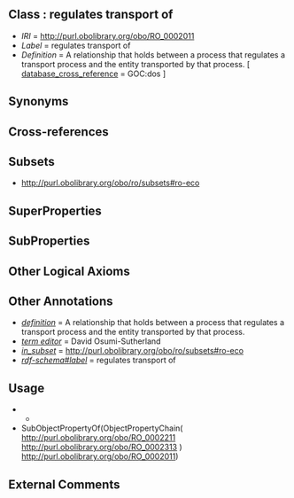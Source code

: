 
## Class : regulates transport of

 * *IRI* = http://purl.obolibrary.org/obo/RO_0002011
 * *Label* = regulates transport of
 * *Definition* = A relationship that holds between a  process that regulates a transport process and the entity transported by that process. [ [database_cross_reference](../../ef/oboInOwl#hasDbXref.md) = GOC:dos ]

## Synonyms


## Cross-references


## Subsets

 * http://purl.obolibrary.org/obo/ro/subsets#ro-eco

## SuperProperties


## SubProperties


## Other Logical Axioms


## Other Annotations

 * *[definition](../../IAO/15/IAO_0000115.md)* = A relationship that holds between a  process that regulates a transport process and the entity transported by that process.
 * *[term editor](../../IAO/17/IAO_0000117.md)* = David Osumi-Sutherland
 * *[in_subset](../../et/oboInOwl#inSubset.md)* = http://purl.obolibrary.org/obo/ro/subsets#ro-eco
 * *[rdf-schema#label](../../el/rdf-schema#label.md)* = regulates transport of

## Usage

 * -
 * SubObjectPropertyOf(ObjectPropertyChain( <http://purl.obolibrary.org/obo/RO_0002211> <http://purl.obolibrary.org/obo/RO_0002313> ) <http://purl.obolibrary.org/obo/RO_0002011>)

## External Comments

